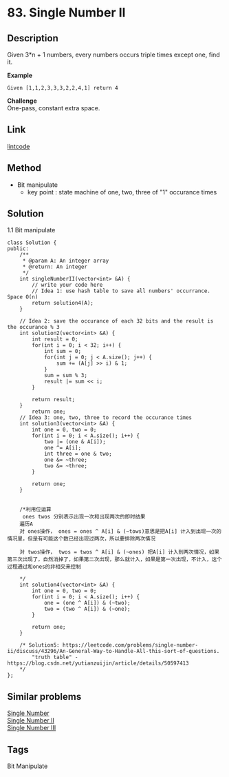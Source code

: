 # 83. Single Number II

## Description

Given 3*n + 1 numbers, every numbers occurs triple times except one, find it.

**Example**
```
Given [1,1,2,3,3,3,2,2,4,1] return 4
```
**Challenge**  
One-pass, constant extra space.

## Link
[lintcode](https://www.lintcode.com/problem/single-number-ii/)

## Method
* Bit manipulate
  * key point : state machine of one, two, three of "1" occurance times

## Solution
1.1 Bit manipulate
~~~
class Solution {
public:
    /**
     * @param A: An integer array
     * @return: An integer
     */
    int singleNumberII(vector<int> &A) {
        // write your code here
        // Idea 1: use hash table to save all numbers' occurrance. Space O(n)
        return solution4(A);
    }
    
    // Idea 2: save the occurance of each 32 bits and the result is the occurance % 3
    int solution2(vector<int> &A) {
        int result = 0;
        for(int i = 0; i < 32; i++) {
            int sum = 0;
            for(int j = 0; j < A.size(); j++) {
                sum += (A[j] >> i) & 1;
            }
            sum = sum % 3;
            result |= sum << i;
        }
        
        return result;
    }
        return one;
    // Idea 3: one, two, three to record the occurance times 
    int solution3(vector<int> &A) {
        int one = 0, two = 0;
        for(int i = 0; i < A.size(); i++) {
            two |= (one & A[i]);
            one ^= A[i];
            int three = one & two;
            one &= ~three;
            two &= ~three;
        }
        
        return one;
    }
    
    
    /*利用位运算
     ones twos 分别表示出现一次和出现两次的即时结果
    遍历A
    对 ones操作， ones = ones ^ A[i] & (~tows)意思是把A[i] 计入到出现一次的情况里，但是有可能这个数已经出现过两次，所以要排除两次情况

    对 twos操作， twos = twos ^ A[i] & (~ones) 把A[i] 计入到两次情况，如果第三次出现了，自然消掉了，如果第二次出现，那么就计入，如果是第一次出现，不计入，这个过程通过和ones的非相交来控制

    */
    int solution4(vector<int> &A) {
        int one = 0, two = 0;
        for(int i = 0; i < A.size(); i++) {
            one = (one ^ A[i]) & (~two);
            two = (two ^ A[i]) & (~one);
        }
        
        return one;
    }
    
    /* Solution5: https://leetcode.com/problems/single-number-ii/discuss/43296/An-General-Way-to-Handle-All-this-sort-of-questions.
        "truth table" - https://blog.csdn.net/yutianzuijin/article/details/50597413
    */
};
~~~
## Similar problems
[Single Number](https://www.lintcode.com/problem/single-number/)  
[Single Number II](https://www.lintcode.com/problem/single-number-ii/)  
[Single Number III](https://www.lintcode.com/problem/single-number-iii/)   


## Tags  
Bit Manipulate